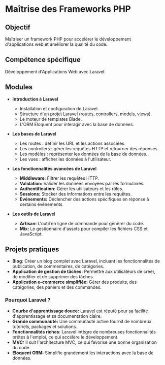 # Maîtrise des Frameworks PHP

## Objectif

Maîtriser un framework PHP pour accélérer le développement d'applications web et améliorer la qualité du code.

## Compétence spécifique

Développement d'Applications Web avec Laravel

## Modules
* **Introduction à Laravel**
    * Installation et configuration de Laravel.
    * Structure d'un projet Laravel (routes, controllers, models, views).
    * Le moteur de templates Blade.
    * L'ORM Eloquent pour interagir avec la base de données.
* **Les bases de Laravel**
    * Les routes : définir les URL et les actions associées.
    * Les controllers : gérer les requêtes HTTP et retourner des réponses.
    * Les modèles : représenter les données de la base de données.
    * Les vues : afficher les données à l'utilisateur.
* **Les fonctionnalités avancées de Laravel**
    * **Middleware:** Filtrer les requêtes HTTP.
    * **Validation:** Valider les données envoyées par les formulaires.
    * **Authentification:** Gérer les utilisateurs et les rôles.
    * **Sessions:** Stocker des informations entre les requêtes.
    * **Evénements:** Déclencher des actions spécifiques en réponse à certains événements.

* **Les outils de Laravel**
    * **Artisan:** L'outil en ligne de commande pour générer du code.
    * **Mix:** Le gestionnaire d'assets pour compiler les fichiers CSS et JavaScript.

## **Projets pratiques**

  * **Blog:** Créer un blog complet avec Laravel, incluant les fonctionnalités de publication, de commentaires, de catégories.
  * **Application de gestion de tâches:** Permettre aux utilisateurs de créer, de modifier et de supprimer des tâches.
  * **Application e-commerce simplifiée:** Gérer des produits, des catégories, des paniers et des commandes.

### Pourquoi Laravel ?
* **Courbe d'apprentissage douce:** Laravel est réputé pour sa facilité d'apprentissage et sa documentation claire.
* **Grande communauté:** Une communauté active fournit de nombreux tutoriels, packages et solutions.
* **Fonctionnalités riches:** Laravel intègre de nombreuses fonctionnalités prêtes à l'emploi, ce qui accélère le développement.
* **MVC:** Il suit l'architecture MVC, ce qui favorise une bonne organisation du code.
* **Eloquent ORM:** Simplifie grandement les interactions avec la base de données.
